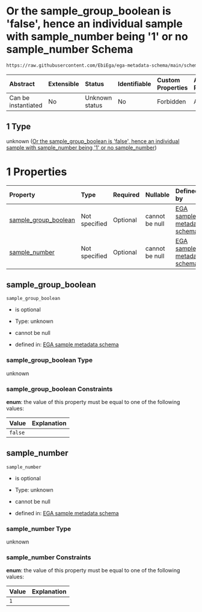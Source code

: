 # Or the sample\_group\_boolean is 'false', hence an individual sample with sample\_number being '1' or no sample\_number Schema

```txt
https://raw.githubusercontent.com/EbiEga/ega-metadata-schema/main/schemas/EGA.sample.json#/properties/sample_grouping/oneOf/1
```



| Abstract            | Extensible | Status         | Identifiable | Custom Properties | Additional Properties | Access Restrictions | Defined In                                                                   |
| :------------------ | :--------- | :------------- | :----------- | :---------------- | :-------------------- | :------------------ | :--------------------------------------------------------------------------- |
| Can be instantiated | No         | Unknown status | No           | Forbidden         | Allowed               | none                | [EGA.sample.json\*](../../../schemas/EGA.sample.json "open original schema") |

## 1 Type

unknown ([Or the sample\_group\_boolean is 'false', hence an individual sample with sample\_number being '1' or no sample\_number](ega-17-properties-sample-group-descriptor-oneof-or-the-sample_group_boolean-is-false-hence-an-individual-sample-with-sample_number-being-1-or-no-sample_number.md))

# 1 Properties

| Property                                        | Type          | Required | Nullable       | Defined by                                                                                                                                                                                                                                                                                                                                                                                      |
| :---------------------------------------------- | :------------ | :------- | :------------- | :---------------------------------------------------------------------------------------------------------------------------------------------------------------------------------------------------------------------------------------------------------------------------------------------------------------------------------------------------------------------------------------------- |
| [sample\_group\_boolean](#sample_group_boolean) | Not specified | Optional | cannot be null | [EGA sample metadata schema](ega-17-properties-sample-group-descriptor-oneof-or-the-sample_group_boolean-is-false-hence-an-individual-sample-with-sample_number-being-1-or-no-sample_number-properties-sample_group_boolean.md "https://raw.githubusercontent.com/EbiEga/ega-metadata-schema/main/schemas/EGA.sample.json#/properties/sample_grouping/oneOf/1/properties/sample_group_boolean") |
| [sample\_number](#sample_number)                | Not specified | Optional | cannot be null | [EGA sample metadata schema](ega-17-properties-sample-group-descriptor-oneof-or-the-sample_group_boolean-is-false-hence-an-individual-sample-with-sample_number-being-1-or-no-sample_number-properties-sample_number.md "https://raw.githubusercontent.com/EbiEga/ega-metadata-schema/main/schemas/EGA.sample.json#/properties/sample_grouping/oneOf/1/properties/sample_number")               |

## sample\_group\_boolean



`sample_group_boolean`

*   is optional

*   Type: unknown

*   cannot be null

*   defined in: [EGA sample metadata schema](ega-17-properties-sample-group-descriptor-oneof-or-the-sample_group_boolean-is-false-hence-an-individual-sample-with-sample_number-being-1-or-no-sample_number-properties-sample_group_boolean.md "https://raw.githubusercontent.com/EbiEga/ega-metadata-schema/main/schemas/EGA.sample.json#/properties/sample_grouping/oneOf/1/properties/sample_group_boolean")

### sample\_group\_boolean Type

unknown

### sample\_group\_boolean Constraints

**enum**: the value of this property must be equal to one of the following values:

| Value   | Explanation |
| :------ | :---------- |
| `false` |             |

## sample\_number



`sample_number`

*   is optional

*   Type: unknown

*   cannot be null

*   defined in: [EGA sample metadata schema](ega-17-properties-sample-group-descriptor-oneof-or-the-sample_group_boolean-is-false-hence-an-individual-sample-with-sample_number-being-1-or-no-sample_number-properties-sample_number.md "https://raw.githubusercontent.com/EbiEga/ega-metadata-schema/main/schemas/EGA.sample.json#/properties/sample_grouping/oneOf/1/properties/sample_number")

### sample\_number Type

unknown

### sample\_number Constraints

**enum**: the value of this property must be equal to one of the following values:

| Value | Explanation |
| :---- | :---------- |
| `1`   |             |
